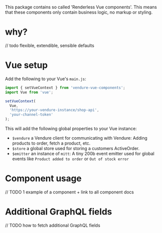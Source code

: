 This package contains so called 'Renderless Vue components'. This means that these components only contain business logic,
no markup or styling.

# why?
// todo flexible, extendible, sensible defaults

# Vue setup

Add the following to your Vue's `main.js`:

```js
import { setVueContext } from 'vendure-vue-components';
import Vue from 'vue';

setVueContext(
  Vue,
  'https://your-vendure-instance/shop-api',
  'your-channel-token'
);
```

This will add the following global properties to your Vue instance:

- `$vendure` a Vendure client for communicating with Vendure: Adding products to order, fetch a product, etc.
- `$store` a global store used for storing a customers ActiveOrder.
- `$emitter` an instance of `mitt`: A tiny 200b event emitter used for global events like `Product added to order` or `Out of stock error`

# Component usage

// TODO 1 example of a component + link to all component docs

# Additional GraphQL fields

// TODO how to fetch additional GraphQL fields
